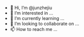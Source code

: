 - 👋 Hi, I’m @junzhejiu
- 👀 I’m interested in ...
- 🌱 I’m currently learning ...
- 💞️ I’m looking to collaborate on ...
- 📫 How to reach me ...

<!---
junzhejiu/junzhejiu is a ✨ special ✨ repository because its `README.md` (this file) appears on your GitHub profile.
You can click the Preview link to take a look at your changes.
--->
